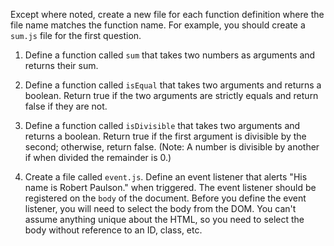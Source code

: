 Except where noted, create a new file for each function definition where the file name matches the function name. For example, you should create a `sum.js` file for the first question.

1. Define a function called `sum` that takes two numbers as arguments and returns their sum.

2. Define a function called `isEqual` that takes two arguments and returns a 
boolean. Return true if the two arguments are strictly equals and return false if they are not.

3. Define a function called `isDivisible` that takes two arguments and returns a boolean. Return true if the first argument is divisible by the second; otherwise, return false. (Note: A number is divisible by another if when divided the remainder is 0.)

4. Create a file called `event.js`. Define an event listener that alerts "His name is Robert Paulson." when triggered. The event listener should be registered on the `body` of the document. Before you define the event listener, you will need to select the body from the DOM. You can't assume anything unique about the HTML, so you need to select the body without reference to an ID, class, etc.
